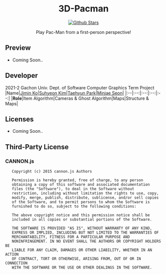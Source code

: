 <h1 align="center">3D-Pacman</h1>

<p align="center">
    <a href="https://github.com/Aftermoon-dev/3D-Pacman"><img alt="Github Stars" src="https://img.shields.io/github/stars/Aftermoon-dev/3D-Pacman?style=social"></a>
</p>

<p align="center">
    Play Pac-Man from a first-person perspective!
</p>

## Preview
 - Coming Soon..

## Developer
2021-2 Gachon Univ. Dept. of Software Computer Graphics Term Project
|Name|<a href="https://github.com/JM2308">Jimin Ko<a>|<a href="https://github.com/catsaveearth">Suhyeon Kim</a>|<a href="https://github.com/Taehyuny">Taehyun Park</a>|<a href="https://github.com/Aftermoon-dev">Minjae Seon</a>|
|:--|:--:|:--:|:--:|:--:|
|**Role**|Item Algorithm|Cameras & Ghost Algorithm|Maps|Structure & Maps|

## Licenses
 - Coming Soon..
## Third-Party License
 ### CANNON.js 
 ```
    Copyright (c) 2015 cannon.js Authors

    Permission is hereby granted, free of charge, to any person
    obtaining a copy of this software and associated documentation
    files (the "Software"), to deal in the Software without
    restriction, including without limitation the rights to use, copy,
    modify, merge, publish, distribute, sublicense, and/or sell copies
    of the Software, and to permit persons to whom the Software is
    furnished to do so, subject to the following conditions:

    The above copyright notice and this permission notice shall be
    included in all copies or substantial portions of the Software.

    THE SOFTWARE IS PROVIDED "AS IS", WITHOUT WARRANTY OF ANY KIND,
    EXPRESS OR IMPLIED, INCLUDING BUT NOT LIMITED TO THE WARRANTIES OF
    MERCHANTABILITY, FITNESS FOR A PARTICULAR PURPOSE AND
    NONINFRINGEMENT. IN NO EVENT SHALL THE AUTHORS OR COPYRIGHT HOLDERS BE
    LIABLE FOR ANY CLAIM, DAMAGES OR OTHER LIABILITY, WHETHER IN AN ACTION
    OF CONTRACT, TORT OR OTHERWISE, ARISING FROM, OUT OF OR IN CONNECTION
    WITH THE SOFTWARE OR THE USE OR OTHER DEALINGS IN THE SOFTWARE.
 ```